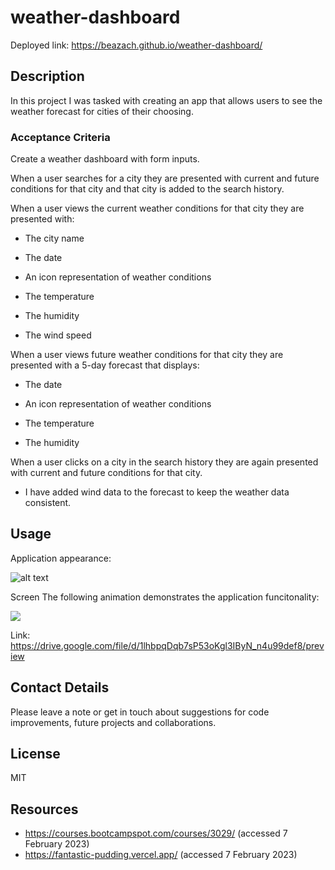# weather-dashboard
Deployed link: https://beazach.github.io/weather-dashboard/

## Description 
In this project I was tasked with creating an app that allows users to see the weather forecast for cities of their choosing.

### Acceptance Criteria
Create a weather dashboard with form inputs.

When a user searches for a city they are presented with current and future conditions for that city and that city is added to the search history.

When a user views the current weather conditions for that city they are presented with:

- The city name

- The date

- An icon representation of weather conditions

- The temperature

- The humidity

- The wind speed

When a user views future weather conditions for that city they are presented with a 5-day forecast that displays:

- The date

- An icon representation of weather conditions

- The temperature

- The humidity

When a user clicks on a city in the search history they are again presented with current and future conditions for that city.

* I have added wind data to the forecast to keep the weather data consistent. 

## Usage
Application appearance:

![alt text](assets/images/Screenshot_1.png)


Screen
The following animation demonstrates the application funcitonality:

![](assets/images/daily_planner.gif)

Link:
https://drive.google.com/file/d/1lhbpqDqb7sP53oKgl3IByN_n4u99def8/preview


## Contact Details
Please leave a note or get in touch about suggestions for code improvements, future projects and collaborations.

## License 
MIT

## Resources 
- https://courses.bootcampspot.com/courses/3029/ (accessed 7 February 2023)
- https://fantastic-pudding.vercel.app/ (accessed 7 February 2023)

